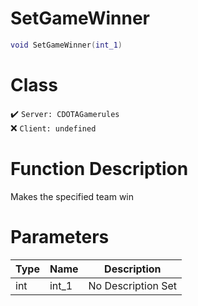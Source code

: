 # SetGameWinner
```lua
void SetGameWinner(int_1)
```
# Class
✔️ `Server: CDOTAGamerules`  
❌ `Client: undefined`  

# Function Description
Makes the specified team win
# Parameters
Type|Name|Description
--|--|--
int|int_1|No Description Set
